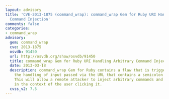 ```yaml
---
layout: advisory
title: 'CVE-2013-1875 (command_wrap): command_wrap Gem for Ruby URI Handling Arbitrary
  Command Injection'
comments: false
categories:
- command_wrap
advisory:
  gem: command_wrap
  cve: 2013-1875
  osvdb: 91450
  url: http://osvdb.org/show/osvdb/91450
  title: command_wrap Gem for Ruby URI Handling Arbitrary Command Injection
  date: 2013-03-18
  description: command_wrap Gem for Ruby contains a flaw that is triggered during
    the handling of input passed via the URL that contains a semicolon character (;).
    This will allow a remote attacker to inject arbitrary commands and have them executed
    in the context of the user clicking it.
  cvss_v2: 7.5
---
```

